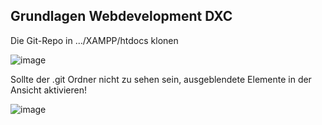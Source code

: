 Grundlagen Webdevelopment DXC
---
Die Git-Repo in .../XAMPP/htdocs klonen

![image](https://user-images.githubusercontent.com/71702864/109635782-0e714500-7b4b-11eb-9ec2-c1425b3c3563.png)


Sollte der .git Ordner nicht zu sehen sein, ausgeblendete Elemente in der Ansicht aktivieren!

![image](https://user-images.githubusercontent.com/71702864/109631339-26929580-7b46-11eb-8458-28be5287e610.png)
